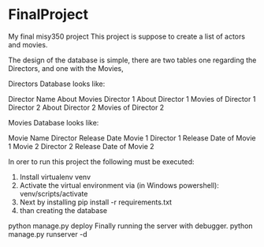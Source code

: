 # FinalProject
My final misy350 project
This project is suppose to create a list of actors and movies.

The design of the database is simple, there are two tables one regarding the Directors, and one with the Movies, 


Directors Database looks like:

Director Name	About	Movies
Director 1	About Director 1	Movies of Director 1
Director 2	About Director 2	Movies of Director 2

Movies Database looks like:

Movie Name	Director	Release Date
Movie 1	Director 1	Release Date of Movie 1
Movie 2	Director 2	Release Date of Movie 2

In orer to run this project the following must be executed:

1. Install virtualenv venv
2. Activate the virtual environment via (in Windows powershell):
venv/scripts/activate
3. Next by installing
pip install -r requirements.txt
4. than creating the database

python manage.py deploy
Finally running the server with debugger. 
python manage.py runserver -d
